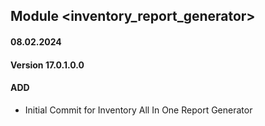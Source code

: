 ## Module <inventory_report_generator>

#### 08.02.2024
#### Version 17.0.1.0.0
#### ADD
- Initial Commit for Inventory All In One Report Generator

